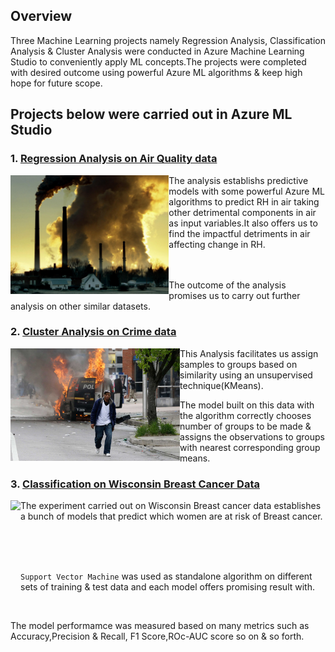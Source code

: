 
## Overview
Three Machine Learning projects namely Regression Analysis, Classification Analysis & Cluster Analysis  were conducted in Azure Machine Learning Studio to conveniently apply ML concepts.The projects were completed with desired outcome using powerful Azure ML algorithms & keep high hope for future scope.

## Projects below were carried out in Azure ML Studio

### 1. [Regression Analysis on Air Quality data](https://github.com/rakesh-upx/azure-ml)


<p align="center">
  <img src="airquality-regression-analysis/Air%20quality/177.ngsversion.1484334011811.adapt.1900.1.jpg",alt="neofetch" align="left" height="190px">
  </p>

The analysis establishs predictive models with some powerful Azure ML algorithms to predict RH in air taking other detrimental components in air as input variables.It also offers us to find the impactful detriments in air affecting change in RH.
<br/>
<br/>
<br/>

The outcome of the analysis promises us to carry out further analysis on other similar datasets.




### 2. [Cluster Analysis on Crime data]("crime-data-cluster-analysis")



<p align="center">
  <img src="crime-data-cluster-analysis/Images/baltimore-protest-27apr-police.jpg",alt="neofetch" align="left"
 height="180px">
  </p>
  
  
This Analysis facilitates us assign samples to groups based on similarity using an unsupervised technique(KMeans). 

The model built on this data with the algorithm correctly chooses number of groups to be made & assigns the observations to groups with nearest corresponding group means.
<br/>



### 3. [Classification on Wisconsin Breast Cancer Data]("rakesh-upx/azure-ml")


<p align="center">
<img src="Breast_Cancer_Images/breast-cancer-in-women.jpg",alt="neofetch" align="left" height="190px">
</p>

  
  
  
  
  The experiment carried out on Wisconsin Breast cancer data establishes a bunch of models that predict which women are at risk of Breast cancer.
  
  <br/>
  <br/>
  <br/>
  
  `Support Vector Machine` was used as standalone algorithm on different sets of training & test data and each model offers promising result with.
  
  <br/>
  
  The model performamce was measured based on many metrics such as Accuracy,Precision & Recall, F1 Score,ROc-AUC score so on & so forth.
  








